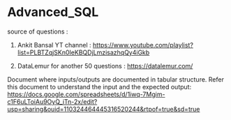 # Advanced_SQL
source of questions :
01. Ankit Bansal YT channel :
https://www.youtube.com/playlist?list=PLBTZqjSKn0IeKBQDjLmzisazhqQy4iGkb

02. DataLemur for another 50 questions :
https://datalemur.com/

Document where inputs/outputs are documented in tabular structure. Refer this document to understand the input and the expected output:
https://docs.google.com/spreadsheets/d/1iwq-7Mgim-c1F6uLToiAu9OyQ_iTn-2x/edit?usp=sharing&ouid=110324464445316520244&rtpof=true&sd=true
